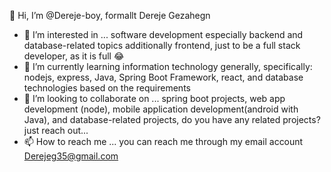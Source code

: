 👋 Hi, I’m @Dereje-boy, formallt Dereje Gezahegn
- 👀 I’m interested in ... software development especially backend and database-related topics additionally frontend, just to be a full stack developer, as it is full 😂
- 🌱 I’m currently learning information technology generally, specifically: nodejs, express, Java, Spring Boot Framework, react, and database technologies based on the requirements
- 💞️ I’m looking to collaborate on ... spring boot projects, web app development (node), mobile application development(android with Java), and database-related projects, do you have any related projects? just reach out...
- 📫 How to reach me ... you can reach me through my email account Derejeg35@gmail.com

<!---
Dereje-boy/Dereje-boy is a ✨ special ✨ repository because its `README.md` (this file) appears on your GitHub profile.
You can click the Preview link to take a look at your changes.
--->
